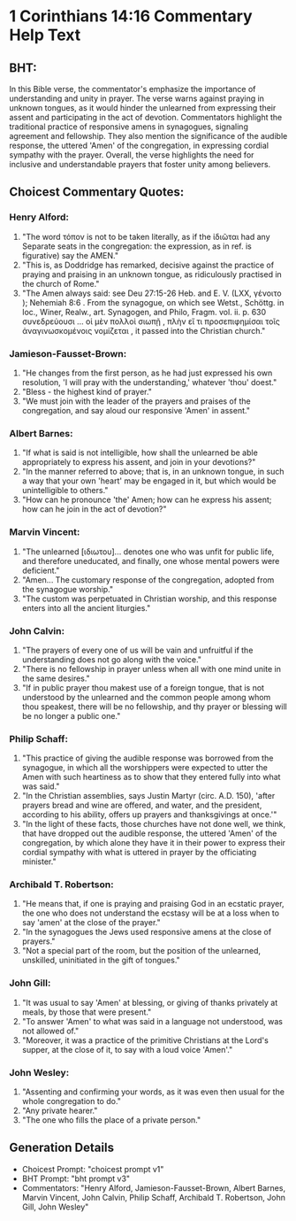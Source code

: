 # 1 Corinthians 14:16 Commentary Help Text

## BHT:
In this Bible verse, the commentator's emphasize the importance of understanding and unity in prayer. The verse warns against praying in unknown tongues, as it would hinder the unlearned from expressing their assent and participating in the act of devotion. Commentators highlight the traditional practice of responsive amens in synagogues, signaling agreement and fellowship. They also mention the significance of the audible response, the uttered 'Amen' of the congregation, in expressing cordial sympathy with the prayer. Overall, the verse highlights the need for inclusive and understandable prayers that foster unity among believers.

## Choicest Commentary Quotes:
### Henry Alford:
1. "The word τόπον is not to be taken literally, as if the ἰδιῶται had any Separate seats in the congregation: the expression, as in ref. is figurative) say the AMEN."
2. "This is, as Doddridge has remarked, decisive against the practice of praying and praising in an unknown tongue, as ridiculously practised in the church of Rome."
3. "The Amen always said: see Deu 27:15-26 Heb. and E. V. (LXX, γένοιτο ); Nehemiah 8:6 . From the synagogue, on which see Wetst., Schöttg. in loc., Winer, Realw., art. Synagogen, and Philo, Fragm. vol. ii. p. 630 συνεδρεύουσι … οἱ μὲν πολλοὶ σιωπῇ , πλὴν εἴ τι προσεπιφημίσαι τοῖς ἀναγινωσκομένοις νομίζεται , it passed into the Christian church."

### Jamieson-Fausset-Brown:
1. "He changes from the first person, as he had just expressed his own resolution, 'I will pray with the understanding,' whatever 'thou' doest."
2. "Bless - the highest kind of prayer."
3. "We must join with the leader of the prayers and praises of the congregation, and say aloud our responsive 'Amen' in assent."

### Albert Barnes:
1. "If what is said is not intelligible, how shall the unlearned be able appropriately to express his assent, and join in your devotions?"
2. "In the manner referred to above; that is, in an unknown tongue, in such a way that your own 'heart' may be engaged in it, but which would be unintelligible to others."
3. "How can he pronounce 'the' Amen; how can he express his assent; how can he join in the act of devotion?"

### Marvin Vincent:
1. "The unlearned [ιδιωτου]... denotes one who was unfit for public life, and therefore uneducated, and finally, one whose mental powers were deficient." 
2. "Amen... The customary response of the congregation, adopted from the synagogue worship." 
3. "The custom was perpetuated in Christian worship, and this response enters into all the ancient liturgies."

### John Calvin:
1. "The prayers of every one of us will be vain and unfruitful if the understanding does not go along with the voice."
2. "There is no fellowship in prayer unless when all with one mind unite in the same desires."
3. "If in public prayer thou makest use of a foreign tongue, that is not understood by the unlearned and the common people among whom thou speakest, there will be no fellowship, and thy prayer or blessing will be no longer a public one."

### Philip Schaff:
1. "This practice of giving the audible response was borrowed from the synagogue, in which all the worshippers were expected to utter the Amen with such heartiness as to show that they entered fully into what was said."
2. "In the Christian assemblies, says Justin Martyr (circ. A.D. 150), 'after prayers bread and wine are offered, and water, and the president, according to his ability, offers up prayers and thanksgivings at once.'"
3. "In the light of these facts, those churches have not done well, we think, that have dropped out the audible response, the uttered 'Amen' of the congregation, by which alone they have it in their power to express their cordial sympathy with what is uttered in prayer by the officiating minister."

### Archibald T. Robertson:
1. "He means that, if one is praying and praising God in an ecstatic prayer, the one who does not understand the ecstasy will be at a loss when to say 'amen' at the close of the prayer."
2. "In the synagogues the Jews used responsive amens at the close of prayers."
3. "Not a special part of the room, but the position of the unlearned, unskilled, uninitiated in the gift of tongues."

### John Gill:
1. "It was usual to say 'Amen' at blessing, or giving of thanks privately at meals, by those that were present."
2. "To answer 'Amen' to what was said in a language not understood, was not allowed of."
3. "Moreover, it was a practice of the primitive Christians at the Lord's supper, at the close of it, to say with a loud voice 'Amen'."

### John Wesley:
1. "Assenting and confirming your words, as it was even then usual for the whole congregation to do."
2. "Any private hearer."
3. "The one who fills the place of a private person."


## Generation Details
- Choicest Prompt: "choicest prompt v1"
- BHT Prompt: "bht prompt v3"
- Commentators: "Henry Alford, Jamieson-Fausset-Brown, Albert Barnes, Marvin Vincent, John Calvin, Philip Schaff, Archibald T. Robertson, John Gill, John Wesley"
